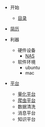 - 开始
  - [目录](/started/toc.md)

- [简历](/resume)

- 利器
  - 硬件设备
    - [NAS](/devices/nas.md)
  - 软件环境
    - ubuntu
    - mac

- [平台](/platforms/)
  - [量化平台](/platforms/quant/)
  - [爬虫平台](https://github.com/crawlab-team/crawlab)
  - 数据清洗
  - 消息平台
  - 知识平台
